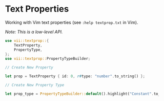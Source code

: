 # Text Properties

Working with Vim text properties (see `:help textprop.txt` in Vim).

_Note: This is a low-level API._

```rust
use vii::textprop::{
    TextProperty,
    PropertyType,
};
use vii::textprop::PropertyTypeBuilder;

// Create New Property

let prop = TextProperty { id: 0, r#type: "number".to_string() };

// Create New Property Type

let prop_type = PropertyTypeBuilder::default().highlight("Constant".to_string()).build();
```
